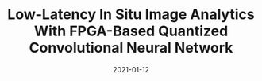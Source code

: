 ---
title: "Low-Latency In Situ Image Analytics With FPGA-Based Quantized Convolutional Neural Network"
collection:  
permalink: https://ieeexplore.ieee.org/document/9321210
excerpt: '**M. Wang**, K. C. Lee, B. M. Chung, S. V. Bogaraju, H.-C. Ng, J. S. Wong, H. C. Shum, K. K. Tsia, and H. K.-H. So'
date: 2021-01-12
venue: 'IEEE Transactions on Neural Networks and Learning Systems'
paperurl: 'https://ieeexplore.ieee.org/document/9321210'
#citation: 'Your Name, You. (2009). &quot;Paper Title Number 1.&quot; <i>Journal 1</i>. 1(1).'
---